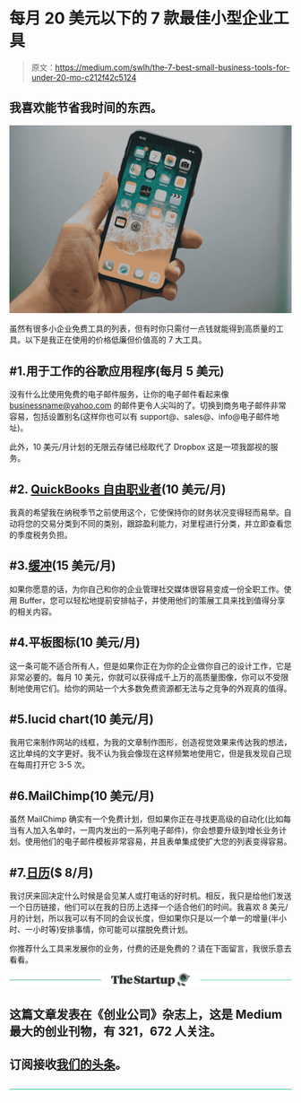 # 每月 20 美元以下的 7 款最佳小型企业工具

> 原文：<https://medium.com/swlh/the-7-best-small-business-tools-for-under-20-mo-c212f42c5124>

## 我喜欢能节省我时间的东西。

![](img/a95481eb85142f552b7c3407cbd21e3a.png)

虽然有很多小企业免费工具的列表，但有时你只需付一点钱就能得到高质量的工具。以下是我正在使用的价格低廉但价值高的 7 大工具。

## #1.用于工作的谷歌应用程序(每月 5 美元)

没有什么比使用免费的电子邮件服务，让你的电子邮件看起来像 businessname@yahoo.com 的邮件更令人尖叫的了。切换到商务电子邮件非常容易，包括设置别名(这样你也可以有 support@、sales@、info@电子邮件地址)。

此外，10 美元/月计划的无限云存储已经取代了 Dropbox 这是一项我鄙视的服务。

## #2. [QuickBooks 自由职业者](https://quickbooks.intuit.com/self-employed/)(10 美元/月)

我真的希望我在纳税季节之前使用这个，它使保持你的财务状况变得轻而易举。自动将您的交易分类到不同的类别，跟踪盈利能力，对里程进行分类，并立即查看您的季度税务负担。

## #3.[缓冲](https://buffer.com/)(15 美元/月)

如果你愿意的话，为你自己和你的企业管理社交媒体很容易变成一份全职工作。使用 Buffer，您可以轻松地提前安排帖子，并使用他们的策展工具来找到值得分享的相关内容。

## #4.平板图标(10 美元/月)

这一条可能不适合所有人，但是如果你正在为你的企业做你自己的设计工作，它是非常必要的。每月 10 美元，你就可以获得成千上万的高质量图像，你可以不受限制地使用它们。给你的网站一个大多数免费资源都无法与之竞争的外观真的值得。

## #5.lucid chart(10 美元/月)

我用它来制作网站的线框，为我的文章制作图形，创造视觉效果来传达我的想法，这比单纯的文字更好。我不认为我会像现在这样频繁地使用它，但是我发现自己现在每周打开它 3-5 次。

## #6.MailChimp(10 美元/月)

虽然 MailChimp 确实有一个免费计划，但如果你正在寻找更高级的自动化(比如每当有人加入名单时，一周内发出的一系列电子邮件)，你会想要升级到增长业务计划。使用他们的电子邮件模板非常容易，并且表单集成使扩大您的列表变得容易。

## #7.[日历](https://calendly.com/)($ 8/月)

我讨厌来回决定什么时候是会见某人或打电话的好时机。相反，我只是给他们发送一个日历链接，他们可以在我的日历上选择一个适合他们的时间。我喜欢 8 美元/月的计划，所以我可以有不同的会议长度，但如果你只是以一个单一的增量(半小时、一小时等)安排事情，你可能可以摆脱免费计划。

你推荐什么工具来发展你的业务，付费的还是免费的？请在下面留言，我很乐意去看看。

[![](img/308a8d84fb9b2fab43d66c117fcc4bb4.png)](https://medium.com/swlh)

## 这篇文章发表在《创业公司》杂志上，这是 Medium 最大的创业刊物，有 321，672 人关注。

## 订阅接收[我们的头条](http://growthsupply.com/the-startup-newsletter/)。

[![](img/b0164736ea17a63403e660de5dedf91a.png)](https://medium.com/swlh)